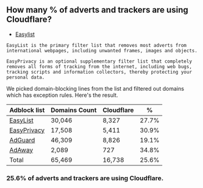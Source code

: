 ## How many % of adverts and trackers are using Cloudflare?


- [Easylist](https://web.archive.org/web/20210516110248/https://easylist.to/)
```
EasyList is the primary filter list that removes most adverts from international webpages, including unwanted frames, images and objects.

EasyPrivacy is an optional supplementary filter list that completely removes all forms of tracking from the internet, including web bugs, tracking scripts and information collectors, thereby protecting your personal data.
```


We picked domain-blocking lines from the list and filtered out domains which has exception rules.
Here's the result.


| Adblock list | Domains Count | Cloudflare | % |
| --- | --- | --- | --- |
| [EasyList](https://easylist.to/easylist/easylist.txt) | 30,046 | 8,327 | 27.7% |
| [EasyPrivacy](https://easylist.to/easylist/easyprivacy.txt) | 17,508 | 5,411 | 30.9% |
| [AdGuard](https://adguardteam.github.io/AdGuardSDNSFilter/Filters/filter.txt) | 46,309 | 8,826 | 19.1% |
| [AdAway](https://raw.githubusercontent.com/AdAway/adaway.github.io/master/hosts.txt) | 2,089 | 727 | 34.8% |
| Total | 65,469 | 16,738 | 25.6% |


### 25.6% of adverts and trackers are using Cloudflare.